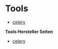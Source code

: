 # Tools

* [celery](../celery)

**Tools Hersteller Seiten**
* [celery](http://docs.celeryproject.org/en/latest/)